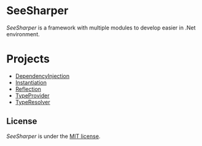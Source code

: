 # SeeSharper
*SeeSharper* is a framework with multiple modules to develop easier in .Net environment.

# Projects
* [DependencyInjection](https://github.com/DavenaHack/SeeSharper.DependencyInjection)
* [Instantiation](https://github.com/DavenaHack/SeeSharper.Instantiation)
* [Reflection](https://github.com/DavenaHack/SeeSharper.Reflection)
* [TypeProvider](https://github.com/DavenaHack/SeeSharper.TypeProvider)
* [TypeResolver](https://github.com/DavenaHack/SeeSharper.TypeResolver)

## License
*SeeSharper* is under the [MIT license](https://github.com/DavenaHack/SeeSharper.TypeProvider/blob/master/LICENSE).
